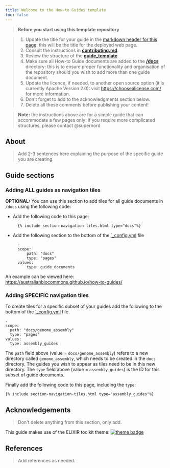 ```yaml
---
title: Welcome to the How-to Guides template
toc: false
---
```


> **Before you start using this template repository**

> 1. Update the title for your guide in the [markdown header for this page](https://github.com/AustralianBioCommons/how-to-guide-template/blob/main/index.md?plain=1#L2): this will be the title for the deployed web page.
> 2. Consult the instructions in [**contributing.md**](/docs/contributing.md).
> 3. Review the structure of the [**guide_template**](/docs/guide_template.md).
> 4. Make sure all How-to Guide documents are added to the [**/docs**](https://github.com/AustralianBioCommons/how-to-guide-template/tree/main/docs) directory: this is to ensure proper functionality and organisation of the repository should you wish to add more than one guide document.
> 5. Update the licence, if needed, to another open source option (it is currently Apache Version 2.0): visit https://choosealicense.com/ for more information.
> 6. Don't forget to add to the acknowledgments section below.
> 7. Delete all these comments before publishing your content!

> **Note:** the instructions above are for a simple guide that can accommodate a few pages only: if you require more complicated structures, please contact @supernord 


## About 

> Add 2-3 sentences here explaining the purpose of the specific guide you are creating.

## Guide sections


### Adding ALL guides as navigation tiles

**OPTIONAL:** You can use this section to add tiles for all guide documents in `/docs` using the following code:

- Add the following code to this page:

        {% include section-navigation-tiles.html type="docs"%}

- Add the following section to the bottom of the [`_config.yml](/_config.yml) file

        -
        scope:
            path: "docs"
            type: "pages"
        values:
            type: guide_documents


An example can be viewed here: https://australianbiocommons.github.io/how-to-guides/

### Adding SPECIFIC navigation tiles

To create tiles for a specific subset of your guides add the following to the bottom of the [`_config.yml](/_config.yml) file.

    -
    scope:
      path: "docs/genome_assembly"
      type: "pages"
    values:
      type: assembly_guides

The `path` field above (value = `docs/genome_assembly`) refers to a new directory called `genome_assembly`, which needs to be created in the `docs` directory.
The guides you wish to appear as tiles need to be in this new directory. The `type` field above (value = `assembly_guides`) is the ID for this subset of guide documents.

Finally add the following code to this page, including the `type`:

    {% include section-navigation-tiles.html type="assembly_guides"%}



## Acknowledgements

> Don't delete anything from this section, only add.

This guide makes use of the ELIXIR toolkit theme: [![theme badge](https://img.shields.io/badge/ELIXIR%20toolkit%20theme-jekyll-blue?color=0d6efd)](https://github.com/ELIXIR-Belgium/elixir-toolkit-theme)


## References

> Add references as needed.



